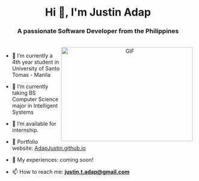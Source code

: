 <h1 align="center">Hi 👋, I'm Justin Adap</h1>
<h3 align="center">A passionate Software Developer from the Philippines</h3>
 <br>
<a target="_blank" align="center">
  <img align="right" top="600" height="250" width="350" alt="GIF" src="https://media.giphy.com/media/SWoSkN6DxTszqIKEqv/giphy.gif">
</a>


- 🔭 I’m currently a 4th year student in University of Santo Tomas - Manila

- 🌱 I’m currently taking BS Computer Science major in Intelligent Systems

- 🤝 I’m available for internship.

- 📝 Portfolio website: <a target="_blank" href="https://adapjustin.github.io">AdapJustin.github.io</a>

- 💬 My experiences: coming soon! 

- 📫 How to reach me: **justin.t.adap@gmail.com**
